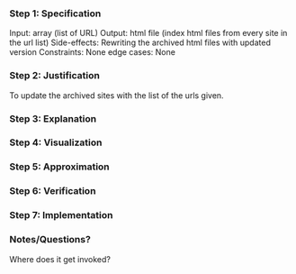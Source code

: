 ### Step 1: Specification
<!--record here -->
Input: array (list of URL)
Output: html file (index html files from every site in the url list)
Side-effects: Rewriting the archived html files with updated version 
Constraints: None
edge cases: None

### Step 2: Justification
<!--record here -->
To update the archived sites with the list of the urls given.

### Step 3: Explanation
<!--record here -->

### Step 4: Visualization
<!--record here -->

### Step 5: Approximation
<!-- record your approximation in the .js file -->

### Step 6: Verification
<!-- record your verification here, or, if you use a whiteboard, upload a photo of yoru whiteboard to this folder  -->

### Step 7: Implementation
<!-- record your implementation in the .js file -->


### Notes/Questions? 
Where does it get invoked? 
